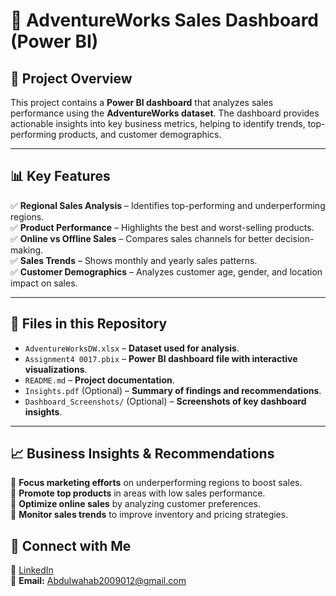 # 🚀 AdventureWorks Sales Dashboard (Power BI)

## 📌 Project Overview
This project contains a **Power BI dashboard** that analyzes sales performance using the **AdventureWorks dataset**. The dashboard provides actionable insights into key business metrics, helping to identify trends, top-performing products, and customer demographics.

---

## 📊 Key Features
✅ **Regional Sales Analysis** – Identifies top-performing and underperforming regions.  
✅ **Product Performance** – Highlights the best and worst-selling products.  
✅ **Online vs Offline Sales** – Compares sales channels for better decision-making.  
✅ **Sales Trends** – Shows monthly and yearly sales patterns.  
✅ **Customer Demographics** – Analyzes customer age, gender, and location impact on sales.  

---

## 📂 Files in this Repository
- `AdventureWorksDW.xlsx` – **Dataset used for analysis**.  
- `Assignment4 0017.pbix` – **Power BI dashboard file with interactive visualizations**.  
- `README.md` – **Project documentation**.  
- `Insights.pdf` (Optional) – **Summary of findings and recommendations**.  
- `Dashboard_Screenshots/` (Optional) – **Screenshots of key dashboard insights**.  

---

## 📈 Business Insights & Recommendations
📌 **Focus marketing efforts** on underperforming regions to boost sales.  
📌 **Promote top products** in areas with low sales performance.  
📌 **Optimize online sales** by analyzing customer preferences.  
📌 **Monitor sales trends** to improve inventory and pricing strategies.  

## 📌 Connect with Me
📌 [LinkedIn](https://linkedin.com/in/abdulwahab456)  
📌 **Email:** Abdulwahab2009012@gmail.com  
